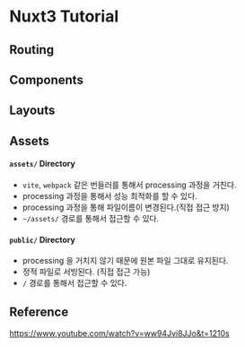 # Nuxt3 Tutorial

## Routing

## Components

## Layouts

## Assets

#### `assets/` Directory

- `vite`, `webpack` 같은 번들러를 통해서 processing 과정을 거친다.
- processing 과정을 통해서 성능 최적화를 할 수 있다.
- processing 과정을 통해 파일이름이 변경된다.(직접 접근 방지)
- `~/assets/` 경로를 통해서 접근할 수 있다.

#### `public/` Directory

- processing 을 거치지 않기 때문에 원본 파일 그대로 유지된다.
- 정적 파일로 서빙된다. (직접 접근 가능)
- `/` 경로를 통해서 접근할 수 있다.

## Reference

https://www.youtube.com/watch?v=ww94Jvi8JJo&t=1210s

